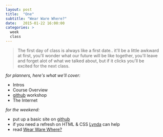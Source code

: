 ```yaml
---
layout: post
title:  "One"
subtitle: "Wear Ware Where?"
date:   2015-01-22 16:00:00
categories: >
  week
  class
---
```

> The first day of class is always like a first date.. it'll be a little awkward at first, you'll wonder what our future will be like together, you'll leave and forget alot of what we talked about, but if it clicks you'll be excited for the next class.

*for planners, here's what we'll cover:*

- Intros
- Course Overview
- [github](http://github.com) workshop
- The Internet

*for the weekend:*

- put up a basic site on [github](http://github.com)
- if you need a refresh on HTML & CSS [Lynda](http://lynda.com) can help
- read [Wear Ware Where?](/assets/PDFs/www.pdf)
